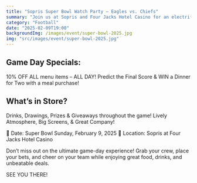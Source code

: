 ```yaml
---
title: "Sopris Super Bowl Watch Party – Eagles vs. Chiefs"
summary: "Join us at Sopris and Four Jacks Hotel Casino for an electrifying Super Bowl LIX Watch Party as the Eagles and Chiefs battle for the championship!"
category: "Football"
date: "2025-02-09T19:00"
backgroundImg: /images/event/super-bowl-2025.jpg
img: "src/images/event/super-bowl-2025.jpg"
---
```

## Game Day Specials:
10% OFF ALL menu items – ALL DAY!
Predict the Final Score & WIN a Dinner for Two with a meal purchase!

## What’s in Store?
Drinks, Drawings, Prizes & Giveaways throughout the game!
Lively Atmosphere, Big Screens, & Great Company!

📅 Date: Super Bowl Sunday, February 9, 2025
📍 Location: Sopris at Four Jacks Hotel Casino

Don’t miss out on the ultimate game-day experience! Grab your crew, place your bets, and cheer on your team while enjoying great food, drinks, and unbeatable deals.

SEE YOU THERE!